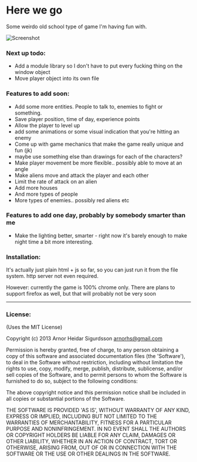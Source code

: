 # Here we go

Some weirdo old school type of game I'm having fun with.

![Screenshot](http://f.cl.ly/items/083a2J3c0l3o3n0w1D29/Screen%20Shot%202013-03-17%20at%2010.47.46%20PM.png)

### Next up todo:
- Add a module library so I don't have to put every fucking thing on the window object
- Move player object into its own file

### Features to add soon:
- Add some more entities. People to talk to, enemies to fight or something.
- Save player position, time of day, experience points
- Allow the player to level up
- add some animations or some visual indication that you're hitting an enemy
- Come up with game mechanics that make the game really unique and fun (jk)
- maybe use something else than drawings for each of the characters?
- Make player movement be more flexible.. possibly able to move at an angle
- Make aliens move and attack the player and each other
- Limit the rate of attack on an alien
- Add more houses
- And more types of people
- More types of enemies.. possibly red aliens etc

### Features to add one day, probably by somebody smarter than me
- Make the lighting better, smarter - right now it's barely enough to make
  night time a bit more interesting.

### Installation:

It's actually just plain html + js so far, so you can just run it from the file
system. http server not even required.

However: currently the game is 100% chrome only. There are plans to support
firefox as well, but that will probably not be very soon

---

### License:

(Uses the MIT License)

Copyright (c) 2013 Arnor Heidar Sigurdsson <arnorhs@gmail.com>

Permission is hereby granted, free of charge, to any person obtaining a
copy of this software and associated documentation files (the 'Software'), to
deal in the Software without restriction, including without limitation the rights
to use, copy, modify, merge, publish, distribute, sublicense, and/or sell copies
of the Software, and to permit persons to whom the Software is furnished to do
so, subject to the following conditions:

The above copyright notice and this permission notice shall be included in all
copies or substantial portions of the Software.

THE SOFTWARE IS PROVIDED 'AS IS', WITHOUT WARRANTY OF ANY KIND, EXPRESS OR
IMPLIED, INCLUDING BUT NOT LIMITED TO THE WARRANTIES OF MERCHANTABILITY, FITNESS
FOR A PARTICULAR PURPOSE AND NONINFRINGEMENT. IN NO EVENT SHALL THE AUTHORS OR
COPYRIGHT HOLDERS BE LIABLE FOR ANY CLAIM, DAMAGES OR OTHER LIABILITY, WHETHER
IN AN ACTION OF CONTRACT, TORT OR OTHERWISE, ARISING FROM, OUT OF OR IN
CONNECTION WITH THE SOFTWARE OR THE USE OR OTHER DEALINGS IN THE SOFTWARE.

